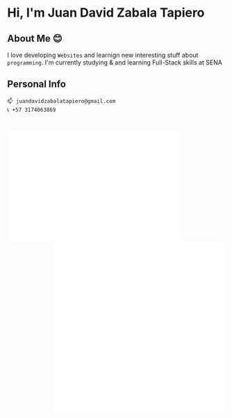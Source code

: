 # Hi, I'm Juan David Zabala Tapiero

## About Me 😊
I love developing `Websites` and learnign new interesting stuff about `programming`. I'm currently studying & and learning Full-Stack skills at SENA 

## Personal Info 
```
📫 juandavidzabalatapiero@gmail.com
📞 +57 3174063869
```

#
<img align="left" width="400px" src="https://raw.githubusercontent.com/JuanDavidZabalaTapiero/JuanDavidZabalaTapiero/main/metrics.plugin.achievements.svg">

<img align="right" width="400px" src="https://raw.githubusercontent.com/JuanDavidZabalaTapiero/JuanDavidZabalaTapiero/main/general.svg">

<!---
JuanDavidZabalaTapiero/JuanDavidZabalaTapiero is a ✨ special ✨ repository because its `README.md` (this file) appears on your GitHub profile.
You can click the Preview link to take a look at your changes.
--->
